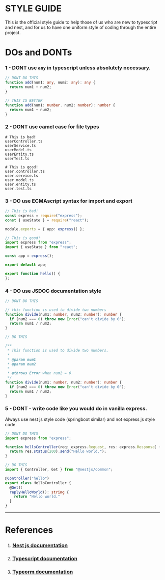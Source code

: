 # STYLE GUIDE

This is the official style guide to help those of us who are new to typescript and nest, and for us to have
one uniform style of coding through the entire project.

# DOs and DONTs

### 1 - DONT use `any` in typescript unless absolutely necessary.

```typescript
// DONT DO THIS
function add(num1: any, num2: any): any {
  return num1 + num2;
}

// THIS IS BETTER
function add(num1: number, num2: number): number {
  return num1 + num2;
}
```

### 2 - DONT use camel case for file types

```shelll
# This is bad!
userController.ts
userService.ts
userModel.ts
userEntity.ts
userTest.ts

# This is good!
user.controller.ts
user.service.ts
user.model.ts
user.entity.ts
user.test.ts
```

### 3 - DO use ECMAscript syntax for import and export

```typescript
// This is bad!
const express = require("express");
const { useState } = require("react");

module.exports = { app: express() };

// This is good!
import express from "express";
import { useState } from "react";

const app = express();

export default app;

export function hello() {
};
```

### 4 - DO use JSDOC documentation style

```typescript
// DONT DO THIS

// this function is used to divide two numbers
function divide(num1: number, num2: number): number {
  if (num2 === 0) throw new Error("can't divide by 0");
  return num1 / num2;
}

// DO THIS

/**
 * This function is used to divide two numbers.
 *
 * @param num1
 * @param num2
 *
 * @throws Error when num2 = 0.
 */
function divide(num1: number, num2: number): number {
  if (num2 === 0) throw new Error("can't divide by 0");
  return num1 / num2;
}
```

### 5 - DONT - write code like you would do in vanilla express.

Always use nest js style code (springboot similar) and not express js style code.

```typescript
// DONT DO THIS
import express from "express";

function helloController(req: express.Request, res: express.Response) {
  return res.status(200).send("Hello world.");
}

// DO THIS
import { Controller, Get } from "@nestjs/common";

@Controller("hello")
export class HelloController {
  @Get()
  replyHelloWorld(): string {
    return "Hello world."
  }
}
```

---

# References

1. ### [Nest js documentation](https://docs.nestjs.com/)
2. ### [Typescript documentation](https://www.typescriptlang.org/docs/)
3. ### [Typeorm documentation](https://typeorm.io/)
